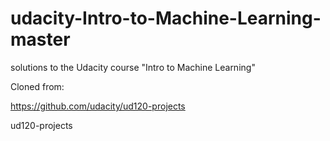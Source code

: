 # udacity-Intro-to-Machine-Learning-master
solutions to the Udacity course "Intro to Machine Learning"

Cloned from:

https://github.com/udacity/ud120-projects

ud120-projects
